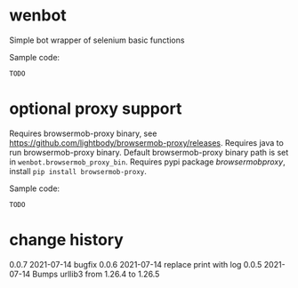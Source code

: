 # wenbot
Simple bot wrapper of selenium basic functions

Sample code:
```
TODO
```

# optional proxy support
Requires browsermob-proxy binary, see https://github.com/lightbody/browsermob-proxy/releases.
Requires java to run browsermob-proxy binary.
Default browsermob-proxy binary path is set in `wenbot.browsermob_proxy_bin`.
Requires pypi package *browsermobproxy*, install `pip install browsermob-proxy`.

Sample code:
```
TODO
```

# change history
0.0.7 2021-07-14 bugfix
0.0.6 2021-07-14 replace print with log
0.0.5 2021-07-14 Bumps urllib3 from 1.26.4 to 1.26.5

